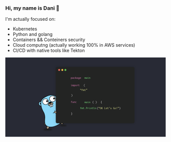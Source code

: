 ### Hi, my name is Dani 🤙

I'm actually focused on:
- Kubernetes
- Python and golang
- Containers && Conteiners security
- Cloud computng (actually working 100% in AWS services)
- CI/CD with native tools like Tekton

![Golang](/img/golang.png)
